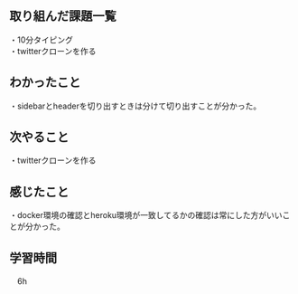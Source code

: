 ## 取り組んだ課題一覧
・10分タイピング
<br>・twitterクローンを作る
## わかったこと
・sidebarとheaderを切り出すときは分けて切り出すことが分かった。

## 次やること
・twitterクローンを作る

## 感じたこと
・docker環境の確認とheroku環境が一致してるかの確認は常にした方がいいことが分かった。
## 学習時間
　6h
